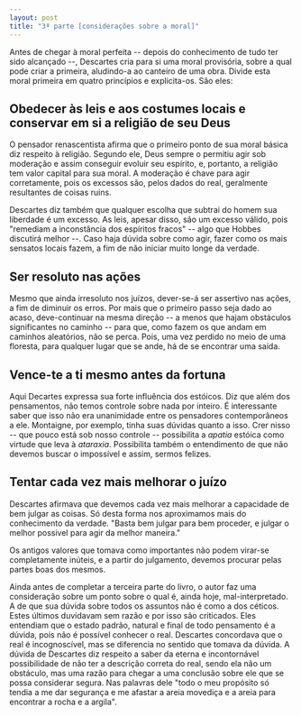 ```yaml
---
layout: post
title: "3ª parte [considerações sobre a moral]"
---
```


Antes de chegar à moral perfeita -- depois do conhecimento de tudo ter sido alcançado --, Descartes cria para si uma moral provisória, sobre a qual pode criar a primeira, aludindo-a ao canteiro de uma obra. Divide esta moral primeira em quatro princípios e explicita-os. São eles:


## Obedecer às leis e aos costumes locais e conservar em si a religião de seu Deus

O pensador renascentista afirma que o primeiro ponto de sua moral básica diz respeito à religião. Segundo ele, Deus sempre o permitiu agir sob moderação e assim conseguir evoluir seu espírito, e, portanto, a religião tem valor capital para sua moral. A moderação é chave para agir corretamente, pois os excessos são, pelos dados do real, geralmente resultantes de coisas ruins.

Descartes diz também que qualquer escolha que subtrai do homem sua liberdade é um excesso. As leis, apesar disso, são um excesso válido, pois "remediam a inconstância dos espíritos fracos" -- algo que Hobbes discutirá melhor --. Caso haja dúvida sobre como agir, fazer como os mais sensatos locais fazem, a fim de não iniciar muito longe da verdade.


## Ser resoluto nas ações

Mesmo que ainda irresoluto nos juízos, dever-se-á ser assertivo nas ações, a fim de diminuir os erros. Por mais que o primeiro passo seja dado ao acaso, deve-continuar na mesma direção -- a menos que hajam obstáculos significantes no caminho -- para que, como fazem os que andam em caminhos aleatórios, não se perca. Pois, uma vez perdido no meio de uma floresta, para qualquer lugar que se ande, há de se encontrar uma saída.


## Vence-te a ti mesmo antes da fortuna

Aqui Decartes expressa sua forte influência dos estóicos. Diz que além dos pensamentos, não temos controle sobre nada por inteiro. É interessante saber que isso não era unanimidade entre os pensadores contemporâneos a ele. Montaigne, por exemplo, tinha suas dúvidas quanto a isso. Crer nisso -- que pouco está sob nosso controle -- possibilita a *apatia* estóica como virtude que leva à *ataraxia*. Possibilita também o entendimento de que não devemos buscar o impossível e assim, sermos felizes.


## Tentar cada vez mais melhorar o juízo

Descartes afirmava que devemos cada vez mais melhorar a capacidade de bem julgar as coisas. Só desta forma nos aproximamos mais do conhecimento da verdade. "Basta bem julgar para bem proceder, e julgar o melhor possivel para agir da melhor maneira."

Os antigos valores que tomava como importantes não podem virar-se completamente inúteis, e a partir do julgamento, devemos procurar pelas partes boas dos mesmos.

Ainda antes de completar a terceira parte do livro, o autor faz uma consideração sobre um ponto sobre o qual é, ainda hoje, mal-interpretado. A de que sua dúvida sobre todos os assuntos não é como a dos céticos. Estes últimos duvidavam sem razão e por isso são criticados. Eles entendiam que o estado padrão, natural e final de todo pensamento é a dúvida, pois não é possível conhecer o real. Descartes concordava que o real é incognoscível, mas se diferencia no sentido que tomava da dúvida. A dúvida de Descartes diz respeito a saber da eterna e incontornável possibilidade de não ter a descrição correta do real, sendo ela não um obstáculo, mas uma razão para chegar a uma conclusão sobre ele que se possa considerar segura. Nas palavras dele "todo o meu propósito só tendia a me dar segurança e me afastar a areia movediça e a areia para encontrar a rocha e a argila".
